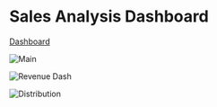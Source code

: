 # Sales Analysis Dashboard

[Dashboard](https://public.tableau.com/app/profile/kishan7163/viz/SalesDashboard_16548903554640/Main)

![Main](https://user-images.githubusercontent.com/102408608/173192908-9a89b7af-9661-41c1-a084-c8a724072654.png)

![Revenue Dash](https://user-images.githubusercontent.com/102408608/173192958-e7917b39-9e4c-4a30-8007-c80320d2971f.png)

![Distribution](https://user-images.githubusercontent.com/102408608/173192966-e0028fa4-72af-4929-8de5-c539141bedc8.png)
